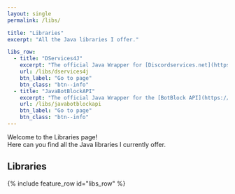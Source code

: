 ```yaml
---
layout: single
permalink: /libs/

title: "Libraries"
excerpt: "All the Java libraries I offer."

libs_row:
  - title: "DServices4J"
    excerpt: "The official Java Wrapper for [Discordservices.net](https://discordservices.net)"
    url: /libs/dservices4j
    btn_label: "Go to page"
    btn_class: "btn--info"
  - title: "JavaBotBlockAPI"
    excerpt: "The official Java Wrapper for the [BotBlock API](https://botblock.org)"
    url: /libs/javabotblockapi
    btn_label: "Go to page"
    btn_class: "btn--info"
---
```


Welcome to the Libraries page!  
Here can you find all the Java libraries I currently offer.

## Libraries
{% include feature_row id="libs_row" %}